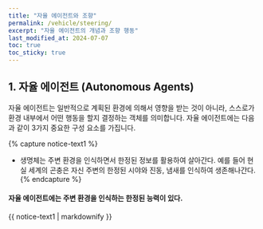 ```yaml
---
title: "자율 에이전트와 조향"
permalink: /vehicle/steering/
excerpt: "자율 에이전트의 개념과 조향 행동"
last_modified_at: 2024-07-07
toc: true
toc_sticky: true
---
```


## 1. 자율 에이전트 (Autonomous Agents)
자율 에이전트는 일반적으로 계획된 환경에 의해서 영향을 받는 것이 아니라, 스스로가 환경 내부에서 어떤 행동을 할지 결정하는 객체를 의미합니다. 자율 에이전트에는 다음과 같이 3가지 중요한 구성 요소를 가집니다.

{% capture notice-text1 %}
* 생명체는 주변 환경을 인식하면서 한정된 정보를 활용하여 살아간다. 예를 들어 현실 세계의 곤충은 자신 주변의 한정된 시야와 진동, 냄새를 인식하여 생존해나간다.
{% endcapture %}
<div class="notice--warning">
  <h4 class="no_toc">자율 에이전트에는 주변 환경을 인식하는 한정된 능력이 있다.</h4>
  {{ notice-text1 | markdownify }}
</div>
